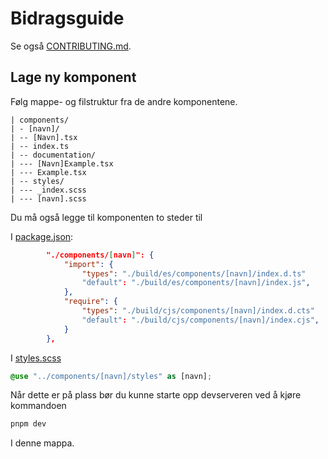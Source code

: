 # Bidragsguide

Se også [CONTRIBUTING.md](../../CONTRIBUTING.md).

## Lage ny komponent

Følg mappe- og filstruktur fra de andre komponentene.

```
| components/
| - [navn]/
| -- [Navn].tsx
| -- index.ts
| -- documentation/
| --- [Navn]Example.tsx
| --- Example.tsx
| -- styles/
| --- _index.scss
| --- [navn].scss
```

Du må også legge til komponenten to steder til

I [package.json](./package.json):

```json
        "./components/[navn]": {
            "import": {
                "types": "./build/es/components/[navn]/index.d.ts"
                "default": "./build/es/components/[navn]/index.js",
            },
            "require": {
                "types": "./build/cjs/components/[navn]/index.d.cts"
                "default": "./build/cjs/components/[navn]/index.cjs",
            }
        },
```

I [styles.scss](./src/styles/styles.scss)

```scss
@use "../components/[navn]/styles" as [navn];
```

Når dette er på plass bør du kunne starte opp devserveren ved å kjøre kommandoen

```bash
pnpm dev
```

I denne mappa.
